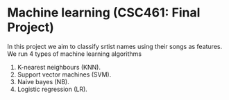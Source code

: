 # Machine learning (CSC461: Final Project)

In this project we aim to classify srtist names using their songs as features. We run 4 types of machine learning algorithms 
1. K-nearest neighbours (KNN).
3. Support vector machines (SVM).
4. Naive bayes (NB).
5. Logistic regression (LR).
